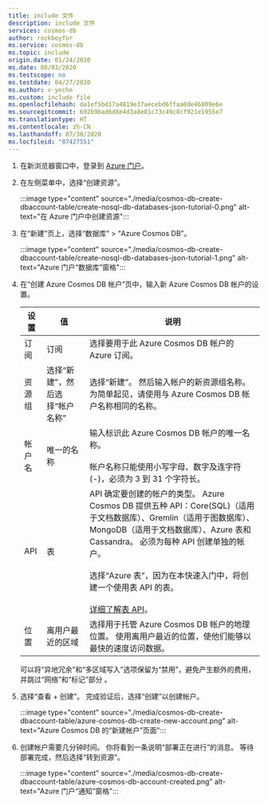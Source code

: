 ```yaml
---
title: include 文件
description: include 文件
services: cosmos-db
author: rockboyfor
ms.service: cosmos-db
ms.topic: include
origin.date: 01/24/2020
ms.date: 08/03/2020
ms.testscope: no
ms.testdate: 04/27/2020
ms.author: v-yeche
ms.custom: include file
ms.openlocfilehash: da1ef5bd17a4819e37aecebd6ffaa0de46809e6e
ms.sourcegitcommit: 692b9bad6d8e4d3a8e81c73c49c8cf921e1955e7
ms.translationtype: HT
ms.contentlocale: zh-CN
ms.lasthandoff: 07/30/2020
ms.locfileid: "87427551"
---
```

<!--Verify sucessfully-->
1. 在新浏览器窗口中，登录到 [Azure 门户](https://portal.azure.cn/)。

2. 在左侧菜单中，选择“创建资源”。

    :::image type="content" source="./media/cosmos-db-create-dbaccount-table/create-nosql-db-databases-json-tutorial-0.png" alt-text="在 Azure 门户中创建资源":::

3. 在“新建”页上，选择“数据库” > “Azure Cosmos DB”。  

    :::image type="content" source="./media/cosmos-db-create-dbaccount-table/create-nosql-db-databases-json-tutorial-1.png" alt-text="Azure 门户“数据库”窗格":::

3. 在“创建 Azure Cosmos DB 帐户”页中，输入新 Azure Cosmos DB 帐户的设置。 

    设置|值|说明
    ---|---|---
    订阅|订阅|选择要用于此 Azure Cosmos DB 帐户的 Azure 订阅。 
    资源组|选择“新建”，然后选择“帐户名称”|选择“新建”。 然后输入帐户的新资源组名称。 为简单起见，请使用与 Azure Cosmos DB 帐户名称相同的名称。 
    帐户名|唯一的名称|输入标识此 Azure Cosmos DB 帐户的唯一名称。<br /><br />帐户名称只能使用小写字母、数字及连字符 (-)，必须为 3 到 31 个字符长。
    API|表|API 确定要创建的帐户的类型。 Azure Cosmos DB 提供五种 API：Core(SQL)（适用于文档数据库）、Gremlin（适用于图数据库）、MongoDB（适用于文档数据库）、Azure 表和 Cassandra。 必须为每种 API 创建单独的帐户。 <br /><br />选择“Azure 表”，因为在本快速入门中，将创建一个使用表 API 的表。 <br /><br />[详细了解表 API](../articles/cosmos-db/table-introduction.md)。|
    位置|离用户最近的区域|选择用于托管 Azure Cosmos DB 帐户的地理位置。 使用离用户最近的位置，使他们能够以最快的速度访问数据。

    可以将“异地冗余”和“多区域写入”选项保留为“禁用”，避免产生额外的费用，并跳过“网络”和“标记”部分  。 

5. 选择“查看 + 创建”。 完成验证后，选择“创建”以创建帐户。 

    :::image type="content" source="./media/cosmos-db-create-dbaccount-table/azure-cosmos-db-create-new-account.png" alt-text="Azure Cosmos DB 的“新建帐户”页面":::

6. 创建帐户需要几分钟时间。 你将看到一条说明“部署正在进行”的消息。 等待部署完成，然后选择“转到资源”。

    :::image type="content" source="./media/cosmos-db-create-dbaccount-table/azure-cosmos-db-account-created.png" alt-text="Azure 门户“通知”窗格":::

<!-- Update_Description: update meta properties, wording update, update link -->